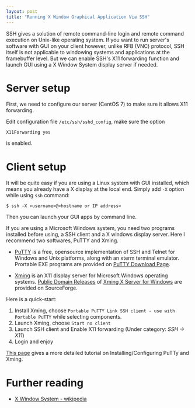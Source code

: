 ```yaml
---
layout: post
title: "Running X Window Graphical Application Via SSH"
---
```


SSH gives a solution of remote command-line login and remote command execution on Unix-like operating system. If you want to run server's software with GUI on your client however, unlike RFB (VNC) protocol, SSH itself is not applicable to windowing systems and applications at the framebuffer level. But we can enable SSH's X11 forwarding function and launch GUI using a X Window System display server if needed.

# Server setup

First, we need to configure our server (CentOS 7) to make sure it allows X11 forwarding.

Edit configuration file `/etc/ssh/sshd_config`, make sure the option

```
X11Forwarding yes
```

is enabled.

# Client setup

It will be quite easy if you are using a Linux system with GUI installed, which means you already have a X display at the local end. Simply add `-X` option while using `ssh` command:

```shell
$ ssh -X <username>@<hostname or IP address>
```

Then you can launch your GUI apps by command line.

If you are using a Microsoft Windows system, you need two programs installed before using, a SSH client and a X windows display server. Here I recommend two softwares, PuTTY and Xming.

* [PuTTY](http://www.chiark.greenend.org.uk/~sgtatham/putty/) is a free, opensource implementation of SSH and Telnet for Windows and Unix platforms, along with an xterm terminal emulator. Prortable EXE programs are provided on [PuTTY Download Page](http://www.chiark.greenend.org.uk/~sgtatham/putty/download.html).

* [Xming](http://www.straightrunning.com/XmingNotes/) is an X11 display server for Microsoft Windows operating systems. [Public Domain Releases](https://sourceforge.net/projects/xming/files/) of [Xming X Server for Windows](https://sourceforge.net/projects/xming/?source=directory) are provided on SourceForge.

Here is a quick-start:

1. Install Xming, choose `Portable PuTTY Link SSH client - use with Portable PuTTY` while selecting components.
2. Launch Xming, choose `Start no client`
3. Launch SSH client and Enable X11 forwarding (Under category: *SSH -> X11*)
4. Login and enjoy

[This page](http://www.geo.mtu.edu/geoschem/docs/putty_install.html) gives a more detailed tutorial on Installing/Configuring PuTTy and Xming.

# Further reading

* [X Window System - wikipedia](https://en.wikipedia.org/wiki/X_Window_System)